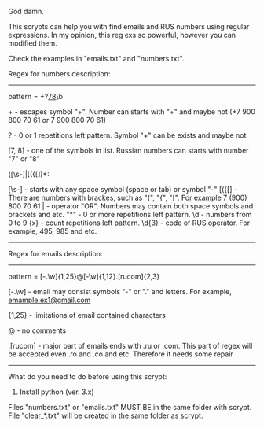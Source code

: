 God damn.

This scrypts can help you with find emails and RUS numbers using regular expressions.
In my opinion, this reg exs so powerful, however you can modified them.

Check the examples in "emails.txt" and "numbers.txt".

Regex for numbers description:

-------

pattern = \+?[78](([\s-]|[({[])*\d{3}([\s-]|[)\]}])*\d{3}[\s-]*\d{2}[\s-]*\d{2})\b

\+ - escapes symbol "+". Number can starts with "+" and maybe not (+7 900 800 70 61 or 7 900 800 70 61)

? - 0 or 1 repetitions left pattern. Symbol "+" can be exists and maybe not

[7, 8] - one of the symbols in list. Russian numbers can starts with number "7" or "8"

([\s-]|[({[])*:

[\s-] - starts with any space symbol (space or tab) or symbol "-"
[({[] - There are numbers with brackes, such as "(", "{", "[". For example 7 (900) 800 70 61
| - operator "OR". Numbers may contain both space symbols and brackets and etc.
"*" - 0 or more repetitions left pattern.
\d - numbers from 0 to 9
{x} - count repetitions left pattern. \d{3} - code of RUS operator. For example, 495, 985 and etc.

-------


Regex for emails description:

-------

pattern = [-.\w]{1,25}@[-\w]{1,12}.[rucom]{2,3}

[-.\w] - email may consist symbols "-" or "." and letters. For example, emample.ex1@gmail.com

{1,25} - limitations of email contained characters

@ - no comments

.[rucom] - major part of emails ends with .ru or .com. This part of regex will be accepted even .ro and .co and etc. Therefore it needs some repair


-------

What do you need to do before using this scrypt:

1) Install python (ver. 3.x)


Files "numbers.txt" or "emails.txt" MUST BE in the same folder with scrypt.
File "clear_*.txt" will be created in the same folder as scrypt.

